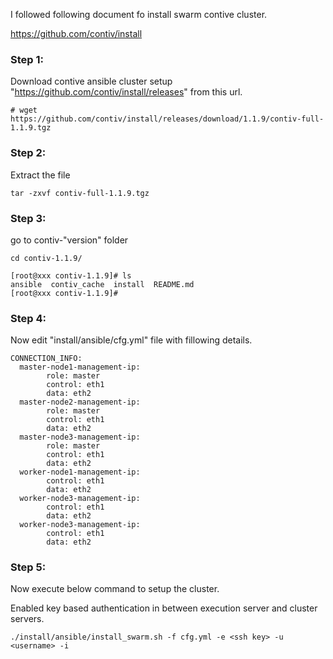 
I followed following document fo install swarm contive cluster.

https://github.com/contiv/install

### Step 1:

Download contive ansible cluster setup "https://github.com/contiv/install/releases" from this url.
      
```
# wget https://github.com/contiv/install/releases/download/1.1.9/contiv-full-1.1.9.tgz
```

### Step 2:

Extract the file 
      
```
tar -zxvf contiv-full-1.1.9.tgz 
```
    
### Step 3:

go to contiv-"version" folder

```
cd contiv-1.1.9/

[root@xxx contiv-1.1.9]# ls
ansible  contiv_cache  install  README.md
[root@xxx contiv-1.1.9]#

```
### Step 4:

Now edit "install/ansible/cfg.yml" file with fillowing details.


```consile
CONNECTION_INFO:
  master-node1-management-ip:
        role: master
        control: eth1
        data: eth2
  master-node2-management-ip:
        role: master
        control: eth1
        data: eth2
  master-node3-management-ip:
        role: master
        control: eth1
        data: eth2
  worker-node1-management-ip:
        control: eth1
        data: eth2
  worker-node3-management-ip:
        control: eth1
        data: eth2
  worker-node3-management-ip:
        control: eth1
        data: eth2
```

### Step 5:

Now execute below command to setup the cluster.

Enabled key based authentication in between execution server and cluster servers.

```
./install/ansible/install_swarm.sh -f cfg.yml -e <ssh key> -u <username> -i
```

